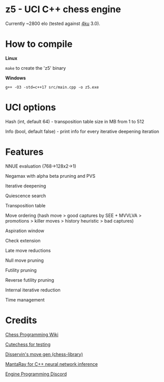 # z5 - UCI C++ chess engine

Currently ~2800 elo (tested against [4ku](https://github.com/kz04px/4ku) 3.0).

# How to compile

**Linux**

```make``` to create the 'z5' binary

**Windows**

```g++ -O3 -std=c++17 src/main.cpp -o z5.exe```

# UCI options

Hash (int, default 64) - transposition table size in MB from 1 to 512

Info (bool, default false) - print info for every iterative deepening iteration

# Features

NNUE evaluation (768->128x2->1)

Negamax with alpha beta pruning and PVS

Iterative deepening

Quiescence search

Transposition table

Move ordering (hash move > good captures by SEE + MVVLVA > promotions > killer moves > history heuristic > bad captures)

Aspiration window

Check extension

Late move reductions

Null move pruning

Futility pruning

Reverse futility pruning

Internal iterative reduction

Time management

# Credits

[Chess Programming Wiki](https://www.chessprogramming.org/)

[Cutechess for testing](https://github.com/cutechess/cutechess)

[Disservin's move gen (chess-library)](https://github.com/Disservin/chess-library)

[MantaRay for C++ neural network inference](https://github.com/TheBlackPlague/MantaRay)

[Engine Programming Discord](https://discord.gg/pcjr9eXK)

